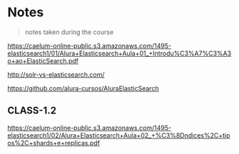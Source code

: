 # Notes

> notes taken during the course

<!-- https://gitignore.io -->
<!-- https://github.com/github/gitignore -->

https://caelum-online-public.s3.amazonaws.com/1495-elasticsearch1/01/Alura+Elasticsearch+Aula+01_+Introdu%C3%A7%C3%A3o+ao+ElasticSearch.pdf

http://solr-vs-elasticsearch.com/

https://github.com/alura-cursos/AluraElasticSearch

## CLASS-1.2

https://caelum-online-public.s3.amazonaws.com/1495-elasticsearch1/02/Alura+Elasticsearch+Aula+02_+%C3%8Dndices%2C+tipos%2C+shards+e+replicas.pdf
